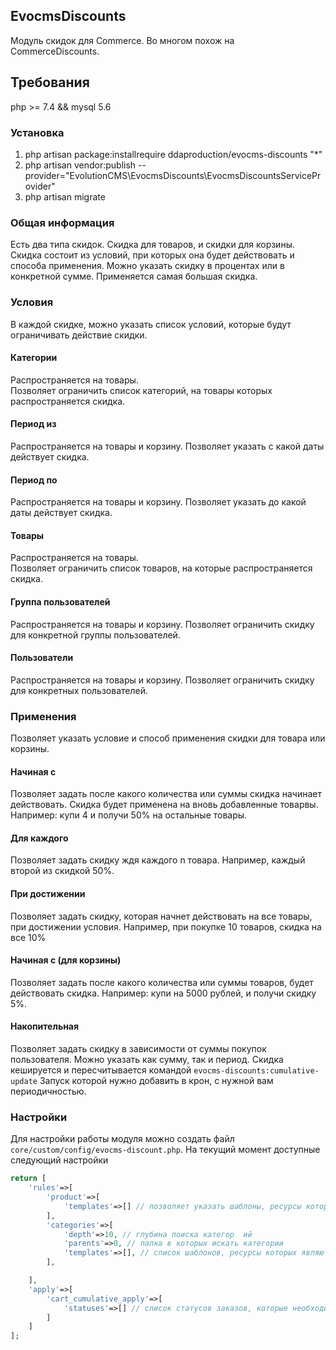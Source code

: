 ## EvocmsDiscounts
Модуль скидок для Commerce. Во многом похож на CommerceDiscounts.

## Требования
php >= 7.4 && mysql 5.6

### Установка
1. php artisan package:installrequire ddaproduction/evocms-discounts "*"
2. php artisan vendor:publish  --provider="EvolutionCMS\EvocmsDiscounts\EvocmsDiscountsServiceProvider"
3. php artisan migrate


### Общая информация
Есть два типа скидок. Скидка для товаров, и скидки для корзины. 
Скидка состоит из условий, при которых она будет действовать и способа применения.
Можно указать скидку в процентах или в конкретной сумме.
Применяется самая большая скидка.


### Условия
В каждой скидке, можно указать список условий, которые будут ограничивать действие скидки.

#### Категории 
Распространяется на товары.   
Позволяет ограничить список категорий, на товары которых распространяется скидка.

#### Период из 
Распространяется на товары и корзину. 
Позволяет указать с какой даты действует скидка.

#### Период по 
Распространяется на товары и корзину. 
Позволяет указать до какой даты действует скидка.

#### Товары 
Распространяется на товары.                     
Позволяет ограничить список товаров, на которые распространяется скидка.

#### Группа пользователей 
Распространяется на товары и корзину.
Позволяет ограничить скидку для конкретной группы пользователей.

#### Пользователи
Распространяется на товары и корзину.
Позволяет ограничить скидку для конкретных пользователей.


### Применения
Позволяет указать условие и способ применения скидки для товара или корзины.

#### Начиная с
Позволяет задать после какого количества или суммы скидка начинает действовать.
Скидка будет применена на вновь добавленные товарвы.   
Например: купи 4 и получи 50% на остальные товары.

#### Для каждого
Позволяет задать скидку ждя каждого n товара. Например, каждый второй из скидкой 50%.

#### При достижении
Позволяет задать скидку, которая начнет действовать на все товары, при достижении условия.
Например, при покупке 10 товаров, скидка на все 10%

#### Начиная с (для корзины)

Позволяет задать после какого количества или суммы товаров, будет действовать скидка.
Например: купи на 5000 рублей, и получи скидку 5%.

#### Накопительная

Позволяет задать скидку в зависимости от суммы покупок пользователя.
Можно указать как сумму, так и период. Скидка кешируется и пересчитывается командой `evocms-discounts:cumulative-update`
Запуск которой нужно добавить в крон, с нужной вам периодичностью.


### Настройки

Для настройки работы модуля можно создать файл `core/custom/config/evocms-discount.php`.
На текущий момент доступные следующий настройки
```php
return [
    'rules'=>[
        'product'=>[
            'templates'=>[] // позволяет указать шаблоны, ресурсы которых являются товарами
        ],
        'categories'=>[
            'depth'=>10, // глубина поиска категор  ий
            'parents'=>0, // папка в которых искать категории
            'templates'=>[], // список шаблонов, ресурсы которых являются категориями
        ],

    ],
    'apply'=>[
        'cart_cumulative_apply'=>[
            'statuses'=>[] // список статусов заказов, которые необходимо учитывать, при расчете накопительной скидки
        ]
    ]
];

```